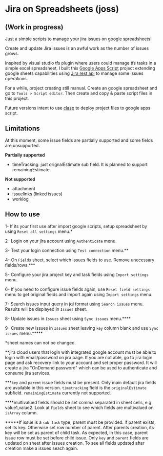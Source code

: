 # Jira on Spreadsheets (joss)
## (Work in progress)
Just a simple scripts to manage your jira issues on google spreadsheets!

Create and update Jira issues is an awful work as the number of issues grows.

Inspired by visual studio tfs plugin where users could manage tfs tasks in a simple excel spreadsheet, I built this [Google Apps Script](https://developers.google.com/apps-script/) project extending google sheets capabilities using [Jira rest api](https://developer.atlassian.com/cloud/jira/platform/rest/v3) to manage some issues operations.

For a while, project creating still manual. Create an google spreadsheet and go to `Tools > Script editor`. Then create and copy & paste script files in this project.

Future versions intent to use [clasp](https://github.com/google/clasp) to deploy project files to google apps script.

## Limitations
At this moment, some issue fields are partially supported and some fields are unsupported.

**Partially supported**
- timeTracking: just orignalEstimate sub field. It is planned to support remainingEstimate.

**Not supported**
- attachment
- issuelinks (linked issues)
- worklog

## How to use
1- If its your first use after import google scripts, setup spreadsheet by using `Reset all settings` menu.* 

2- Login on your jira account using `Authenticate` menu. 

3- Test your login connection using `Test connection` menu.** 

4- On `Fields` sheet, select which issues fields to use. Remove unecessary fields/rows.*** 

5- Configure your jira project key and task fields using `Import settings` menu. 

6- If you need to configure issue fields again, use `Reset field settings` menu to get original fields and import again using `Import settings` menu. 

7- Search issues input query in jql format using `Search issues` menu. Results will be displayed in `Issues` sheet. 

8- Update issues in `Issues` sheet using `Sync issues` menu.**** 

9- Create new issues in `Issues` sheet leaving `key` column blank and use `Sync issues` menu.***** 

*sheet names can not be changed. 

**jira cloud users that login with integrated google account must be able to login with email/password on jira page. If you are not able, go to jira login page and ask recovery link to your account and set proper password. It will create a jira "OnDemand password" which can be used to authenticate and consume jira services. 

***`key` and `parent` issue fields must be present. Only main default jira fields are available in this version. `timetracking` field is the `originalEstimate` subfield. `remainingEstimate` currently not supported.

****multivalued fields should be set comma separated in sheet cells, e.g. value1,value2. Look at `Fields` sheet to see which fields are multivalued on `isArray` column. 

*****If issue is a `sub task` type, parent must be provided. If parent exists, set its key. Otherwise set row number of parent. After parents creation, its key will be set as parent of child task. As expected, in this case, parent issue row must be set before child issue. Only `key` and `parent` fields are updated on sheet after issues creation. To see all fields updated after creation make a issues seach again.
